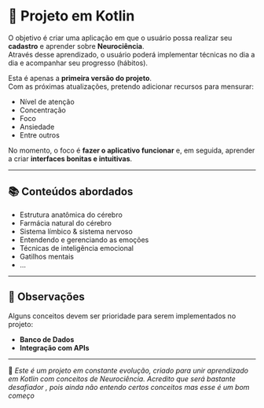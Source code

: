 # 📱 Projeto em Kotlin  

O objetivo é criar uma aplicação em que o usuário possa realizar seu **cadastro** e aprender sobre **Neurociência**.  
Através desse aprendizado, o usuário poderá implementar técnicas no dia a dia e acompanhar seu progresso (hábitos).  

Esta é apenas a **primeira versão do projeto**.  
Com as próximas atualizações, pretendo adicionar recursos para mensurar:  
- Nível de atenção  
- Concentração  
- Foco  
- Ansiedade  
- Entre outros  

No momento, o foco é **fazer o aplicativo funcionar** e, em seguida, aprender a criar **interfaces bonitas e intuitivas**.  

---

## 📚 Conteúdos abordados  
- Estrutura anatômica do cérebro  
- Farmácia natural do cérebro  
- Sistema límbico & sistema nervoso  
- Entendendo e gerenciando as emoções  
- Técnicas de inteligência emocional  
- Gatilhos mentais  
- ...  

---

## 🔑 Observações  
Alguns conceitos devem ser prioridade para serem implementados no projeto:  
- **Banco de Dados**  
- **Integração com APIs**  

---

🚀 *Este é um projeto em constante evolução, criado para unir aprendizado em Kotlin com conceitos de Neurociência. Acredito que será bastante desafiador , pois ainda não entendo certos conceitos mas esse é um bom começo*

